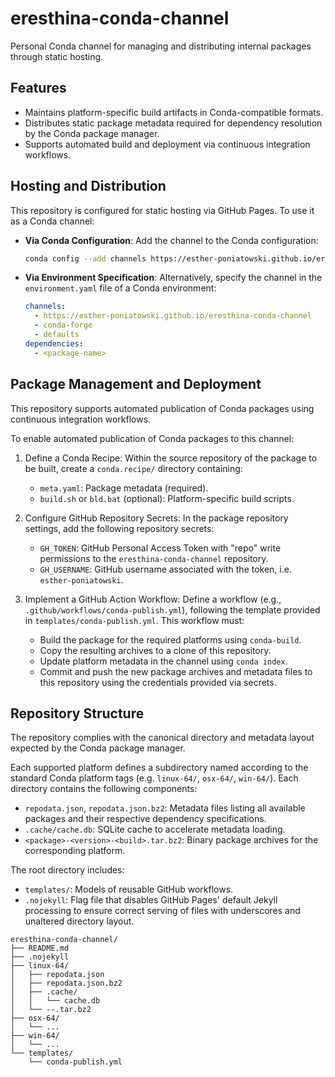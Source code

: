 # eresthina-conda-channel

Personal Conda channel for managing and distributing internal packages through static hosting.

## Features

- Maintains platform-specific build artifacts in Conda-compatible formats.
- Distributes static package metadata required for dependency resolution by the Conda package manager.
- Supports automated build and deployment via continuous integration workflows.

## Hosting and Distribution

This repository is configured for static hosting via GitHub Pages. To use it as a Conda channel:

- **Via Conda Configuration**: Add the channel to the Conda configuration:

  ```sh
  conda config --add channels https://esther-poniatowski.github.io/eresthina-conda-channel
  ```

- **Via Environment Specification**: Alternatively, specify the channel in the `environment.yaml` file of a Conda environment:

  ```yaml
  channels:
    - https://esther-poniatowski.github.io/eresthina-conda-channel
    - conda-forge
    - defaults
  dependencies:
    - <package-name>
  ```


## Package Management and Deployment

This repository supports automated publication of Conda packages using continuous integration workflows.

To enable automated publication of Conda packages to this channel:

1. Define a Conda Recipe: 
   Within the source repository of the package to be built, create a `conda.recipe/` directory containing:

   - `meta.yaml`: Package metadata (required).
   -  `build.sh` or `bld.bat` (optional): Platform-specific build scripts.

3. Configure GitHub Repository Secrets: 
   In the package repository settings, add the following repository secrets:

   - `GH_TOKEN`: GitHub Personal Access Token with "repo" write permissions to the `eresthina-conda-channel` repository.
   - `GH_USERNAME`: GitHub username associated with the token, i.e. `esther-poniatowski`.

4. Implement a GitHub Action Workflow:
   Define a workflow (e.g., `.github/workflows/conda-publish.yml`), following the template provided in `templates/conda-publish.yml`. 
   This workflow must:

   - Build the package for the required platforms using `conda-build`.
   - Copy the resulting archives to a clone of this repository.
   - Update platform metadata in the channel using `conda index`.
   - Commit and push the new package archives and metadata files to this repository using the credentials provided via secrets.

## Repository Structure

The repository complies with the canonical directory and metadata layout expected by the Conda package manager.

Each supported platform defines a subdirectory named according to the standard Conda platform tags (e.g. `linux-64/`, `osx-64/`, `win-64/`). Each directory contains the following components:

- `repodata.json`, `repodata.json.bz2`: Metadata files listing all available packages and their respective dependency specifications.
- `.cache/cache.db`: SQLite cache to accelerate metadata loading.
- `<package>-<version>-<build>.tar.bz2`: Binary package archives for the corresponding platform.

The root directory includes:
- `templates/`: Models of reusable GitHub workflows.
- `.nojekyll`: Flag file that disables GitHub Pages' default Jekyll processing to ensure correct serving of files with underscores and unaltered directory layout.

```tree
eresthina-conda-channel/
├── README.md
├── .nojekyll
├── linux-64/
│   ├── repodata.json
│   ├── repodata.json.bz2
│   ├── .cache/
│   │   └── cache.db
│   └── --.tar.bz2
├── osx-64/
│   └── ...
├── win-64/
│   └── ...
└── templates/
    └── conda-publish.yml
```
